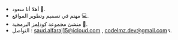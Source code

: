 - أهلا أنا سعود 👋.
- مهتم في تصميم وتطوير المواقع 💻.
- منشئ مجموعة كودلِمز البرمجية 🚀.
- التواصل :  saud.alfaraj15@icloud.com , codelmz.dev@gmail.com 📞.
